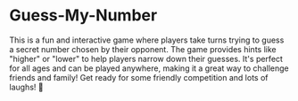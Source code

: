 # Guess-My-Number
This is a fun and interactive game where players take turns trying to guess a secret number chosen by their opponent. The game provides hints like "higher" or "lower" to help players narrow down their guesses. It's perfect for all ages and can be played anywhere, making it a great way to challenge friends and family! Get ready for some friendly competition and lots of laughs! 🎉

